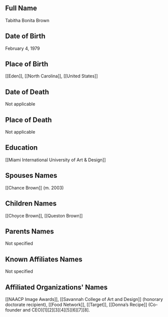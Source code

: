 ## Full Name
Tabitha Bonita Brown

## Date of Birth
February 4, 1979

## Place of Birth
[[Eden]], [[North Carolina]], [[United States]]

## Date of Death
Not applicable

## Place of Death
Not applicable

## Education
[[Miami International University of Art & Design]]

## Spouses Names
[[Chance Brown]] (m. 2003)

## Children Names
[[Choyce Brown]], [[Queston Brown]]

## Parents Names
Not specified

## Known Affiliates Names
Not specified

## Affiliated Organizations' Names
[[NAACP Image Awards]], [[Savannah College of Art and Design]] (honorary doctorate recipient), [[Food Network]], [[Target]], [[Donna’s Recipe]] (Co-founder and CEO)[1][2][3][4][5][6][7][8].

